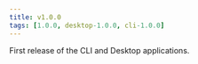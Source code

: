 ```yaml
---
title: v1.0.0
tags: [1.0.0, desktop-1.0.0, cli-1.0.0]
---
```


First release of the CLI and Desktop applications.
